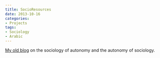 ```yaml
---
title: SocioResources
date: 2013-10-16
categories:
- Projects
tags:
- Sociology
- Arabic
---
```


[My old blog](https://socioresources.net/blog/) on the sociology of autonomy and the autonomy of sociology.

